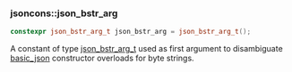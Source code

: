 ### jsoncons::json_bstr_arg

```c++
constexpr json_bstr_arg_t json_bstr_arg = json_bstr_arg_t();
```

A constant of type [json_bstr_arg_t](json_bstr_arg_t.md) used as first argument to disambiguate [basic_json](basic_json.md) constructor
overloads for byte strings.

